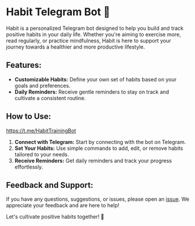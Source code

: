 # Habit Telegram Bot 🌟

Habit is a personalized Telegram bot designed to help you build and track positive habits in your daily life. Whether you're aiming to exercise more, read regularly, or practice mindfulness, Habit is here to support your journey towards a healthier and more productive lifestyle.

## Features:

- **Customizable Habits:** Define your own set of habits based on your goals and preferences.
- **Daily Reminders:** Receive gentle reminders to stay on track and cultivate a consistent routine.

## How to Use:
https://t.me/HabitTrainingBot

1. **Connect with Telegram:** Start by connecting with the bot on Telegram.
2. **Set Your Habits:** Use simple commands to add, edit, or remove habits tailored to your needs.
3. **Receive Reminders:** Get daily reminders and track your progress effortlessly.


## Feedback and Support:

If you have any questions, suggestions, or issues, please open an [issue](https://github.com/bifidokk/habit-bot/issues). We appreciate your feedback and are here to help!

Let's cultivate positive habits together! 🚀

